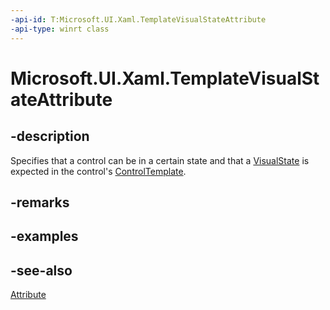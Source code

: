 ```yaml
---
-api-id: T:Microsoft.UI.Xaml.TemplateVisualStateAttribute
-api-type: winrt class
---
```


<!-- Class syntax.
public class TemplateVisualStateAttribute : System.Attribute
-->

# Microsoft.UI.Xaml.TemplateVisualStateAttribute

## -description
Specifies that a control can be in a certain state and that a [VisualState](visualstate.md) is expected in the control's [ControlTemplate](../microsoft.ui.xaml.controls/controltemplate.md).

## -remarks

## -examples

## -see-also
[Attribute](/dotnet/api/system.attribute?view=dotnet-uwp-10.0&preserve-view=true)

